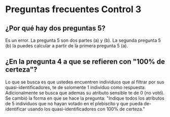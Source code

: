 # Preguntas frecuentes Control 3

## ¿Por qué hay dos preguntas 5?
Es un error. La pregunta 5 son dos partes (a) y (b). La segunda pregunta 5 (b) la puedes calcular a partir de la primera pregunta 5 (a).

## ¿En la pregunta 4 a que se refieren con "100% de certeza"?

Lo que se busca es que ustedes encuentren individuos que al filtrar por sus quasi-identificadores, te de solomente 1 individuo como respuesta. Adicionalmente se busca que ademas su atributo sensible te de 0 (no votó).
Se cambió la forma en que se hace la pregunta: "Indique todos los atributos de 5 individuos que no hayan votado en el plebiscito y que pueda de-identificar usando los quasi-identificadores con 100% de certeza."
